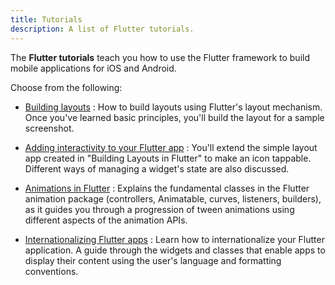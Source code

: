 ```yaml
---
title: Tutorials
description: A list of Flutter tutorials.
---
```


The **Flutter tutorials** teach you how to use the Flutter framework to
build mobile applications for iOS and Android.

Choose from the following:

* [Building layouts]({{site.url}}/ui/layout/tutorial)
: How to build layouts using Flutter's layout mechanism. Once you've learned
  basic principles, you'll build the layout for a sample screenshot.

* [Adding interactivity to your Flutter app]({{site.url}}/ui/interactivity)
: You'll extend the simple layout app created in
  "Building Layouts in Flutter" to make an icon tappable.
  Different ways of managing a widget's state are also discussed.

* [Animations in Flutter]({{site.url}}/ui/animations/tutorial)
: Explains the fundamental classes in the Flutter animation package
  (controllers, Animatable, curves, listeners, builders),
  as it guides you through a progression of tween animations using
  different aspects of the animation APIs.

* [Internationalizing Flutter apps]({{site.url}}/ui/accessibility-and-internationalization/internationalization)
: Learn how to internationalize your Flutter application. A guide through
  the widgets and classes that enable apps to display their
  content using the user's language and formatting conventions.
